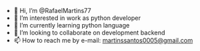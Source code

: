 - 👋 Hi, I’m @RafaelMartins77
- 👀 I’m interested in work as python developer
- 🌱 I’m currently learning python language
- 💞️ I’m looking to collaborate on development backend
- 📫 How to reach me by e-mail: martinssantos0005@gmail.com

<!---
RafaelMartins77/RafaelMartins77 is a ✨ special ✨ repository because its `README.md` (this file) appears on your GitHub profile.
You can click the Preview link to take a look at your changes.
--->
